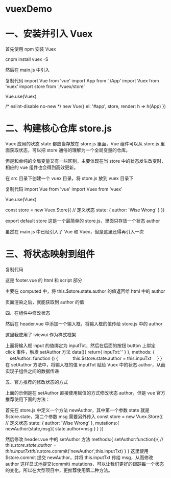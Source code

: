# vuexDemo
# 一、安装并引入 Vuex

首先使用 npm 安装 Vuex

cnpm install vuex -S
 

然后在 main.js 中引入

复制代码
import Vue from 'vue'
import App from './App'
import Vuex from 'vuex'
import store from './vuex/store'

Vue.use(Vuex)

/* eslint-disable no-new */
new Vue({
  el: '#app',
  store,
  render: h => h(App)
})

 

# 二、构建核心仓库 store.js

Vuex 应用的状态 state 都应当存放在 store.js 里面，Vue 组件可以从 store.js 里面获取状态，可以把 store 通俗的理解为一个全局变量的仓库。

但是和单纯的全局变量又有一些区别，主要体现在当 store 中的状态发生改变时，相应的 vue 组件也会得到高效更新。

 

在 src 目录下创建一个 vuex 目录，将 store.js 放到 vuex 目录下

复制代码
import Vue from 'vue'
import Vuex from 'vuex'

Vue.use(Vuex)

const store = new Vuex.Store({
  // 定义状态
  state: {
    author: 'Wise Wrong'
  }
})

export default store
这是一个最简单的 store.js，里面只存放一个状态 author

虽然在 main.js 中已经引入了 Vue 和 Vuex，但是这里还得再引入一次

 

# 三、将状态映射到组件

复制代码
<template>
  <footer class="footer">
    <ul>
      <li v-for="lis in ul">{{lis.li}}</li>
    </ul>
    <p>
      Copyright&nbsp;&copy;&nbsp;{{author}} - 2016 All rights reserved
    </p>
  </footer>
</template>

<script>
  export default {
    name: 'footerDiv',
    data () {
      return {
        ul: [
          { li: '琉璃之金' },
          { li: '朦胧之森' },
          { li: '缥缈之滔' },
          { li: '逍遥之火' },
          { li: '璀璨之沙' }
        ]
      }
    },
    computed: {
      author () {
        return this.$store.state.author
      }
    }
  }
</script>

这是 footer.vue 的 html 和 script 部分

主要在 computed 中，将 this.$store.state.author 的值返回给 html 中的 author

页面渲染之后，就能获取到 author 的值

 

 

 

四、在组件中修改状态

然后在 header.vue 中添加一个输入框，将输入框的值传给 store.js 中的 author

这里我使用了 iviewui 作为样式框架



上面将输入框 input 的值绑定为 inputTxt，然后在后面的按钮 button 上绑定 click 事件，触发 setAuthor 方法
data(){
  return{
    inpuTxt:''
  }
},
methods: {
　setAuthor: function () {
　　　this.$store.state.author = this.inpuTxt
　}
}
在 setAuthor 方法中，将输入框的值 inputTxt 赋给 Vuex 中的状态 author，从而实现子组件之间的数据传递




五、官方推荐的修改状态的方式

上面的示例是在 setAuthor 直接使用赋值的方式修改状态 author，但是 vue 官方推荐使用下面的方法：

首先在 store.js 中定义一个方法 newAuthor，其中第一个参数 state 就是 $store.state，第二个参数 msg 需要另外传入
const store = new Vuex.Store({
  // 定义状态
  state: {
    author: 'Wise Wrong'
  },
  mutations:{
  	newAuthor(state,msg){
  		state.author=msg
  	}
  }
})

然后修改 header.vue 中的 setAuthor 方法
methods:{
  setAuthor:function(){
      // this.$store.state.author=this.inputTxt
      this.$store.commit('newAuthor',this.inputTxt)
  }
}
这里使用 $store.commit 提交 newAuthor，并将 this.inputTxt 传给 msg，从而修改 author
这样显式地提交(commit) mutations，可以让我们更好的跟踪每一个状态的变化，所以在大型项目中，更推荐使用第二种方法。

 

